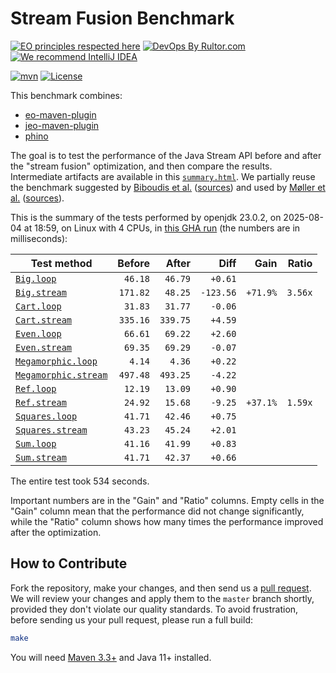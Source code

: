 # Stream Fusion Benchmark

[![EO principles respected here](https://www.elegantobjects.org/badge.svg)](https://www.elegantobjects.org)
[![DevOps By Rultor.com](https://www.rultor.com/b/objectionary/eo)](https://www.rultor.com/p/objectionary/eo)
[![We recommend IntelliJ IDEA](https://www.elegantobjects.org/intellij-idea.svg)](https://www.jetbrains.com/idea/)

[![mvn](https://github.com/objectionary/benchmark/actions/workflows/mvn.yml/badge.svg)](https://github.com/objectionary/benchmark/actions/workflows/mvn.yml)
[![License](https://img.shields.io/badge/license-MIT-green.svg)](LICENSE.txt)

This benchmark combines:

* [eo-maven-plugin](https://github.com/objectionary/eo)
* [jeo-maven-plugin](https://github.com/objectionary/jeo-maven-plugin)
* [phino](https://github.com/objectionary/phino)

The goal is to test the performance of the Java Stream API before
and after the "stream fusion" optimization, and then compare the results.
Intermediate artifacts are available in this
[`summary.html`](https://www.objectionary.com/benchmark/summary.html).
We partially reuse the benchmark suggested by
[Biboudis et al.](https://arxiv.org/abs/1406.6631)
([sources](https://github.com/biboudis/clashofthelambdas))
and used by
[Møller et al.](https://dl.acm.org/doi/abs/10.1145/3428236)
([sources](https://github.com/cs-au-dk/streamliner)).

<!-- benchmark_begin -->
This is the summary of the tests performed
by openjdk 23.0.2,
on 2025-08-04
at 18:59,
on Linux with 4 CPUs,
in [this GHA run][benchmark-gha]
(the numbers are in milliseconds):

| Test method | Before | After | Diff | Gain | Ratio |
| --- | --: | --: | --: | --: | --: |
| [`Big.loop`](https://github.com/objectionary/benchmark/blob/master/src/main/java/org/eolang/benchmark/Big.java) | `46.18` | `46.79` | `+0.61` |  |  |
| [`Big.stream`](https://github.com/objectionary/benchmark/blob/master/src/main/java/org/eolang/benchmark/Big.java) | `171.82` | `48.25` | `-123.56` | `+71.9%` | `3.56x` |
| [`Cart.loop`](https://github.com/objectionary/benchmark/blob/master/src/main/java/org/eolang/benchmark/Cart.java) | `31.83` | `31.77` | `-0.06` |  |  |
| [`Cart.stream`](https://github.com/objectionary/benchmark/blob/master/src/main/java/org/eolang/benchmark/Cart.java) | `335.16` | `339.75` | `+4.59` |  |  |
| [`Even.loop`](https://github.com/objectionary/benchmark/blob/master/src/main/java/org/eolang/benchmark/Even.java) | `66.61` | `69.22` | `+2.60` |  |  |
| [`Even.stream`](https://github.com/objectionary/benchmark/blob/master/src/main/java/org/eolang/benchmark/Even.java) | `69.35` | `69.29` | `-0.07` |  |  |
| [`Megamorphic.loop`](https://github.com/objectionary/benchmark/blob/master/src/main/java/org/eolang/benchmark/Megamorphic.java) | `4.14` | `4.36` | `+0.22` |  |  |
| [`Megamorphic.stream`](https://github.com/objectionary/benchmark/blob/master/src/main/java/org/eolang/benchmark/Megamorphic.java) | `497.48` | `493.25` | `-4.22` |  |  |
| [`Ref.loop`](https://github.com/objectionary/benchmark/blob/master/src/main/java/org/eolang/benchmark/Ref.java) | `12.19` | `13.09` | `+0.90` |  |  |
| [`Ref.stream`](https://github.com/objectionary/benchmark/blob/master/src/main/java/org/eolang/benchmark/Ref.java) | `24.92` | `15.68` | `-9.25` | `+37.1%` | `1.59x` |
| [`Squares.loop`](https://github.com/objectionary/benchmark/blob/master/src/main/java/org/eolang/benchmark/Squares.java) | `41.71` | `42.46` | `+0.75` |  |  |
| [`Squares.stream`](https://github.com/objectionary/benchmark/blob/master/src/main/java/org/eolang/benchmark/Squares.java) | `43.23` | `45.24` | `+2.01` |  |  |
| [`Sum.loop`](https://github.com/objectionary/benchmark/blob/master/src/main/java/org/eolang/benchmark/Sum.java) | `41.16` | `41.99` | `+0.83` |  |  |
| [`Sum.stream`](https://github.com/objectionary/benchmark/blob/master/src/main/java/org/eolang/benchmark/Sum.java) | `41.71` | `42.37` | `+0.66` |  |  |

The entire test took 534 seconds.
<!-- benchmark_end -->

Important numbers are in the "Gain" and "Ratio" columns.
Empty cells in the "Gain" column mean that the performance
did not change significantly, while the "Ratio" column
shows how many times the performance improved
after the optimization.

## How to Contribute

Fork the repository, make your changes, and then send us
a [pull request](https://www.yegor256.com/2014/04/15/github-guidelines.html).
We will review your changes and apply them to the `master` branch shortly,
provided they don't violate our quality standards. To avoid frustration,
before sending us your pull request, please run a full build:

```bash
make
```

You will need [Maven 3.3+](https://maven.apache.org) and Java 11+ installed.

[benchmark-gha]: https://github.com/objectionary/benchmark/actions/runs/16731588307
